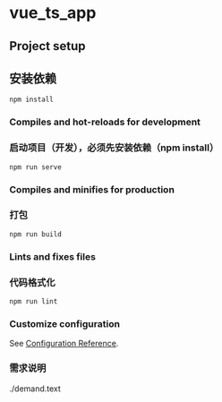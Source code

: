 # vue_ts_app

## Project setup 
## 安装依赖
```
npm install
```

### Compiles and hot-reloads for development
### 启动项目（开发），必须先安装依赖（npm install）
```
npm run serve
```

### Compiles and minifies for production
### 打包
```
npm run build
```

### Lints and fixes files
### 代码格式化
```
npm run lint
```

### Customize configuration
See [Configuration Reference](https://cli.vuejs.org/config/).

### 需求说明
./demand.text



